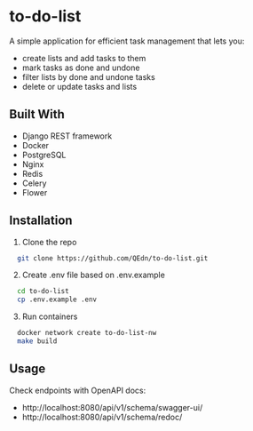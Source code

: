 # to-do-list

A simple application for efficient task management that lets you:

* create lists and add tasks to them
* mark tasks as done and undone
* filter lists by done and undone tasks
* delete or update tasks and lists

## Built With

- Django REST framework
- Docker
- PostgreSQL
- Nginx
- Redis
- Celery
- Flower

## Installation

1. Clone the repo

```bash
  git clone https://github.com/QEdn/to-do-list.git
```

2. Create .env file based on .env.example

```bash
  cd to-do-list
  cp .env.example .env
```

3. Run containers

```bash
  docker network create to-do-list-nw
  make build
```

## Usage

Check endpoints with OpenAPI docs:

- http://localhost:8080/api/v1/schema/swagger-ui/
- http://localhost:8080/api/v1/schema/redoc/

